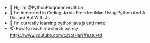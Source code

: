 - 👋 Hi, I’m @PythonProgrammerUltron
- 👀 I’m interested in Coding Jarvis From IronMan Using Python And A Discord Bot With Js
- 🌱 I’m currently learning python java js and more.
- 📫 How to reach me check out my https://www.youtube.com/c/NotHarii/featured
